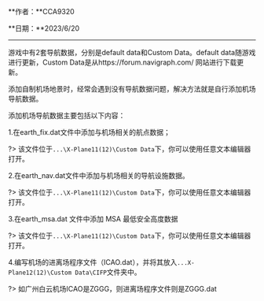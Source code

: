 **作者：**CCA9320

**日期：**2023/6/20

---

游戏中有2套导航数据，分别是default data和Custom Data。default data随游戏进行更新，Custom Data是从https://forum.navigraph.com/ 网站进行下载更新。

  添加自制机场地景时，经常会遇到没有导航数据问题，解决方法就是自行添加机场导航数据。

添加机场导航数据主要包括以下内容：

1.在earth_fix.dat文件中添加与机场相关的航点数据；

?> 该文件位于`...\X-Plane11(12)\Custom Data`下，你可以使用任意文本编辑器打开。

2.在earth_nav.dat文件中添加与机场相关的导航设施数据。

?> 该文件位于`...\X-Plane11(12)\Custom Data`下，你可以使用任意文本编辑器打开。

3.在earth_msa.dat 文件中添加 MSA 最低安全高度数据

?> 该文件位于`...\X-Plane11(12)\Custom Data`下，你可以使用任意文本编辑器打开。

4.编写机场的进离场程序文件（ICAO.dat），并将其放入`...X-Plane12(12)\Custom Data\CIFP`文件夹中。

?> 如广州白云机场ICAO是ZGGG，则进离场程序文件则是ZGGG.dat